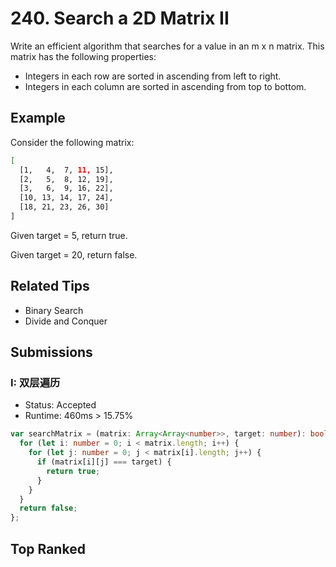 # 240. Search a 2D Matrix II

Write an efficient algorithm that searches for a value in an m x n matrix. This matrix has the following properties:

- Integers in each row are sorted in ascending from left to right.
- Integers in each column are sorted in ascending from top to bottom.

## Example

Consider the following matrix:

```bash
[
  [1,   4,  7, 11, 15],
  [2,   5,  8, 12, 19],
  [3,   6,  9, 16, 22],
  [10, 13, 14, 17, 24],
  [18, 21, 23, 26, 30]
]
```

Given target = 5, return true.

Given target = 20, return false.

## Related Tips

- Binary Search
- Divide and Conquer

## Submissions

### I: 双层遍历

- Status: Accepted
- Runtime: 460ms > 15.75%
```typescript
var searchMatrix = (matrix: Array<Array<number>>, target: number): boolean => {
  for (let i: number = 0; i < matrix.length; i++) {
    for (let j: number = 0; j < matrix[i].length; j++) {
      if (matrix[i][j] === target) {
        return true;
      }
    }
  }
  return false;
};
```

## Top Ranked

